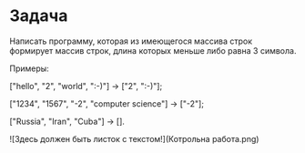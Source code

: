 # Задача

Написать программу, которая из имеющегося массива строк формирует массив строк, длина которых меньше либо равна 3 символа.

Примеры:

["hello", "2", "world", ":-)"] -> ["2", ":-)"];

["1234", "1567", "-2", "computer science"] -> ["-2"];

["Russia", "Iran", "Cuba"] -> [].

![Здесь должен быть листок с текстом!](Котрольна работа.png)


